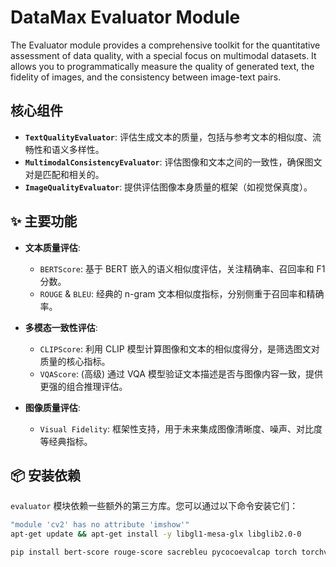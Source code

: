 # DataMax Evaluator Module

The Evaluator module provides a comprehensive toolkit for the quantitative assessment of data quality, with a special focus on multimodal datasets. It allows you to programmatically measure the quality of generated text, the fidelity of images, and the consistency between image-text pairs.

## 核心组件

- **`TextQualityEvaluator`**: 评估生成文本的质量，包括与参考文本的相似度、流畅性和语义多样性。
- **`MultimodalConsistencyEvaluator`**: 评估图像和文本之间的一致性，确保图文对是匹配和相关的。
- **`ImageQualityEvaluator`**: 提供评估图像本身质量的框架（如视觉保真度）。

## ✨ 主要功能

-   **文本质量评估**:
    -   `BERTScore`: 基于 BERT 嵌入的语义相似度评估，关注精确率、召回率和 F1 分数。
    -   `ROUGE` & `BLEU`: 经典的 n-gram 文本相似度指标，分别侧重于召回率和精确率。

-   **多模态一致性评估**:
    -   `CLIPScore`: 利用 CLIP 模型计算图像和文本的相似度得分，是筛选图文对质量的核心指标。
    -   `VQAScore`: (高级) 通过 VQA 模型验证文本描述是否与图像内容一致，提供更强的组合推理评估。

-   **图像质量评估**:
    -   `Visual Fidelity`: 框架性支持，用于未来集成图像清晰度、噪声、对比度等经典指标。

## 📦 安装依赖

`evaluator` 模块依赖一些额外的第三方库。您可以通过以下命令安装它们：

```bash
"module 'cv2' has no attribute 'imshow'"
apt-get update && apt-get install -y libgl1-mesa-glx libglib2.0-0

pip install bert-score rouge-score sacrebleu pycocoevalcap torch torchvision transformers magic-pdf==1.2.1